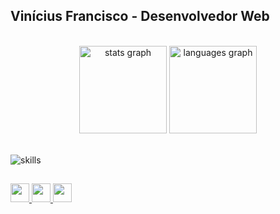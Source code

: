## Vinícius Francisco - Desenvolvedor Web

<br>

<div align="center">
  <img src="https://github-readme-stats.vercel.app/api?username=vsantos1711&show_icons=true&theme=midnight-purple&include_all_commits=true&count_private=true" height="140" alt="stats graph"  />
  <img src="https://github-readme-stats.vercel.app/api/top-langs/?username=vsantos1711&layout=compact&langs_count=168&theme=midnight-purple&card_width=400" height="140" alt="languages graph"  />
</div>

<br>

![skills](https://skillicons.dev/icons?i=typescript,react,nextjs,nodejs,nestjs)

  
  ##
 
<div>
  <a href="mailto:vsantos067100@gmail.com" target="_blank">
    <img src="https://img.shields.io/badge/Gmail-D14836?style=for-the-badge&logo=gmail&logoColor=white" height="30" >
  </a>
  <a href="https://www.instagram.com/vnz.oz/" target="_blank">
    <img src="https://img.shields.io/badge/Instagram-E4405F?style=for-the-badge&logo=instagram&logoColor=white" height="30" >
  </a>
  <a href="https://www.linkedin.com/in/vsantos1711/">
    <img src="https://img.shields.io/badge/LinkedIn-0077B5?style=for-the-badge&logo=linkedin&logoColor=white" height="30" >
  </a> 
</div>


